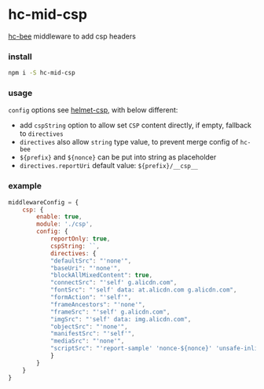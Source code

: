 # hc-mid-csp

[hc-bee](https://github.com/node-honeycomb/hc-bee) middleware to add csp headers

### install

```sh
npm i -S hc-mid-csp
```

### usage

`config` options see [helmet-csp](https://github.com/helmetjs/csp), with below different:

- add `cspString` option to allow set `CSP` content directly, if empty, fallback to `directives`
- `directives` also allow `string` type value, to prevent merge config of `hc-bee`
- `${prefix}` and `${nonce}` can be put into string as placeholder
- `directives.reportUri` default value: `${prefix}/__csp__`

### example

```js
middlewareConfig = {
    csp: {
        enable: true,
        module: './csp',
        config: {
            reportOnly: true,
            cspString: ``,
            directives: {
            "defaultSrc": "'none'",
            "baseUri": "'none'",
            "blockAllMixedContent": true,
            "connectSrc": "'self' g.alicdn.com",
            "fontSrc": "'self' data: at.alicdn.com g.alicdn.com",
            "formAction": "'self'",
            "frameAncestors": "'none'",
            "frameSrc": "'self' g.alicdn.com",
            "imgSrc": "'self' data: img.alicdn.com",
            "objectSrc": "'none'",
            "manifestSrc": "'self'",
            "mediaSrc": "'none'",
            "scriptSrc": "'report-sample' 'nonce-${nonce}' 'unsafe-inline' 'self' s.tianchi.aliyun.com"
            }
        }
    }
}
```

